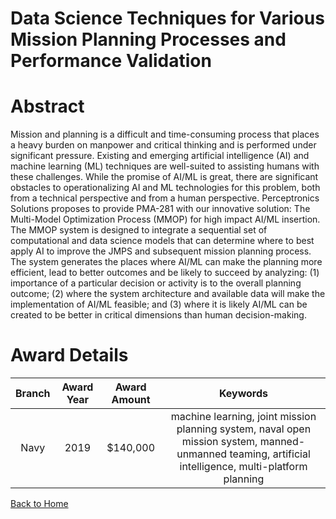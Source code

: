 
Data Science Techniques for Various Mission Planning Processes and Performance Validation
=========================================================================================

# Abstract


Mission and planning is a difficult and time-consuming process that places a heavy burden on manpower and critical thinking and is performed under significant pressure. Existing and emerging artificial intelligence (AI) and machine learning (ML) techniques are well-suited to assisting humans with these challenges. While the promise of AI/ML is great, there are significant obstacles to operationalizing AI and ML technologies for this problem, both from a technical perspective and from a human perspective. Perceptronics Solutions proposes to provide PMA-281 with our innovative solution: The Multi-Model Optimization Process (MMOP) for high impact AI/ML insertion. The MMOP system is designed to integrate a sequential set of computational and data science models that can determine where to best apply AI to improve the JMPS and subsequent mission planning process. The system generates the places where AI/ML can make the planning more efficient, lead to better outcomes and be likely to succeed by analyzing: (1) importance of a particular decision or activity is to the overall planning outcome; (2) where the system architecture and available data will make the implementation of AI/ML feasible; and (3) where it is likely AI/ML can be created to be better in critical dimensions than human decision-making.  

# Award Details

|Branch|Award Year|Award Amount|Keywords|
| :---: | :---: | :---: | :---: |
|Navy|2019|$140,000|machine learning, joint mission planning system, naval open mission system, manned-unmanned teaming, artificial intelligence, multi-platform planning|
  
  


[Back to Home](https://github.com/chrischow/dod_sbir_awards/JH/#2150)